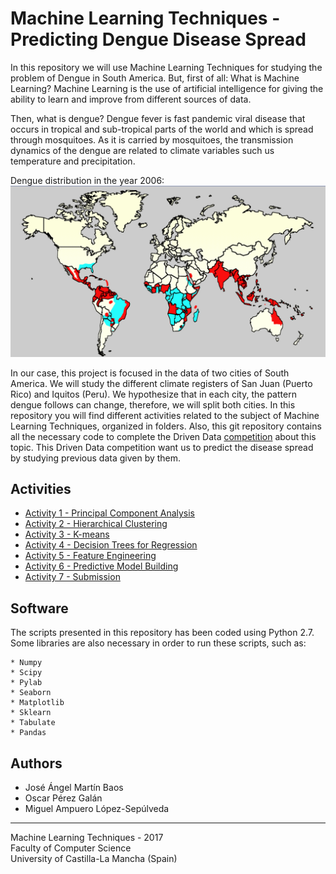 # Machine Learning Techniques - Predicting Dengue Disease Spread
In this repository we will use Machine Learning Techniques for studying the problem of Dengue in South America. But, first of all: What is Machine Learning? Machine Learning is the use of artificial intelligence for giving the ability to learn and improve from different sources of data.

Then, what is dengue? Dengue fever is fast pandemic viral disease that occurs in tropical and sub-tropical parts of the world and which is spread through mosquitoes. As it is carried by mosquitoes, the transmission dynamics of the dengue are related to climate variables such us temperature and precipitation.

Dengue distribution in the year 2006:
![Dengue distribution in year 2006](images/distribution_dengue_2006.png)

In our case, this project is focused in the data of two cities of South America. We will study the different climate registers of San Juan (Puerto Rico) and Iquitos (Peru). We hypothesize that in each city, the pattern dengue follows can change, therefore, we will split both cities. In this repository you will find different activities related to the subject of Machine Learning Techniques, organized in folders. Also, this git repository contains all the necessary code to complete the Driven Data [competition](https://www.drivendata.org/competitions/44/dengai-predicting-disease-spread/) about this topic. This Driven Data competition want us to predict the disease spread by studying previous data given by them.


## Activities
- [Activity 1 - Principal Component Analysis](Activity_1/)
- [Activity 2 - Hierarchical Clustering](Activity_2/)
- [Activity 3 - K-means](Activity_3/)
- [Activity 4 - Decision Trees for Regression](Activity_4/)
- [Activity 5 - Feature Engineering](Activity_5/)
- [Activity 6 - Predictive Model Building](Activity_6/)
- [Activity 7 - Submission](Activity_7/)

## Software
The scripts presented in this repository has been coded using Python 2.7.
Some libraries are also necessary in order to run these scripts, such as:
```
* Numpy
* Scipy
* Pylab
* Seaborn
* Matplotlib
* Sklearn
* Tabulate
* Pandas
```

## Authors
* José Ángel Martín Baos
* Oscar Pérez Galán
* Miguel Ampuero López-Sepúlveda

----------------------------------------------------
Machine Learning Techniques - 2017 <br>
Faculty of Computer Science <br>
University of Castilla-La Mancha (Spain)
